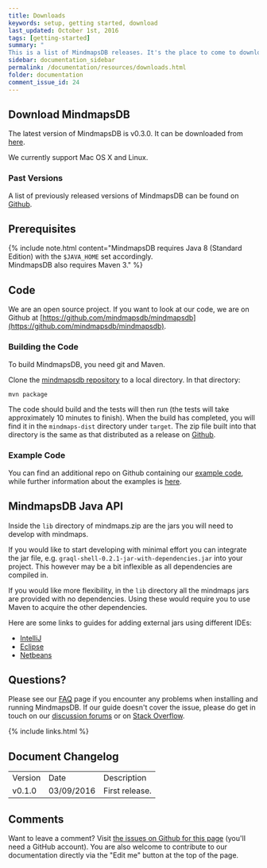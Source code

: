 ```yaml
---
title: Downloads
keywords: setup, getting started, download
last_updated: October 1st, 2016
tags: [getting-started]
summary: "
This is a list of MindmapsDB releases. It's the place to come to download the most recent versions of MindmapsDB."
sidebar: documentation_sidebar
permalink: /documentation/resources/downloads.html
folder: documentation
comment_issue_id: 24
---
```



## Download MindmapsDB

The latest version of MindmapsDB is v0.3.0.
It can be downloaded from [here](https://mindmaps.io/download/latest).

We currently support Mac OS X and Linux.

### Past Versions
A list of previously released versions of MindmapsDB can be found on [Github](https://mindmaps.io/download).


## Prerequisites

{% include note.html content="MindmapsDB requires Java 8 (Standard Edition) with the `$JAVA_HOME` set accordingly.   
MindmapsDB also requires Maven 3." %}

## Code
We are an open source project. If you want to look at our code, we are on Github at [https://github.com/mindmapsdb/mindmapsdb](https://github.com/mindmapsdb/mindmapsdb).

### Building the Code

To build MindmapsDB, you need git and Maven.

Clone the [mindmapsdb repository](https://github.com/mindmapsdb/mindmapsdb) to a local directory.  In that directory:

```bash
mvn package
```

The code should build and the tests will then run (the tests will take approximately 10 minutes to finish). When the build has completed, you will find it in the `mindmaps-dist` directory under `target`. The zip file built into that directory is the same as that distributed as a release on [Github](https://mindmaps.io/download).

### Example Code
You can find an additional repo on Github containing our [example code](https://github.com/mindmapsdb/sample-projects), while further information about the examples is [here](../examples/examples.html).


## MindmapsDB Java API

Inside the `lib` directory of mindmaps.zip are the jars you will need to
develop with mindmaps.

If you would like to start developing with minimal effort you can integrate the jar file, e.g.
`graql-shell-0.2.1-jar-with-dependencies.jar` into your project. This however
may be a bit inflexible as all dependencies are compiled in.

If you would like more flexibility, in the `lib` directory all the mindmaps
jars are provided with no dependencies. Using these would require you to use
Maven to acquire the other dependencies.

Here are some links to guides for adding external jars using different IDEs:

- [IntelliJ](https://www.jetbrains.com/help/idea/2016.1/configuring-module-dependencies-and-libraries.html)
- [Eclipse](http://www.tutorialspoint.com/eclipse/eclipse_java_build_path.htm)
- [Netbeans](http://oopbook.com/java-classpath-2/classpath-in-netbeans/)

## Questions?
Please see our [FAQ](../resources/faq.html) page if you encounter any problems when installing and running MindmapsDB. If our guide doesn't cover the issue, please do get in touch on our [discussion forums](http://discuss.mindmaps.io) or on [Stack Overflow](http://www.stackoverflow.com).

{% include links.html %}

## Document Changelog  


<table>
    <tr>
        <td>Version</td>
        <td>Date</td>
        <td>Description</td>        
    </tr>
        <tr>
        <td>v0.1.0</td>
        <td>03/09/2016</td>
        <td>First release.</td>        
    </tr>

</table>

## Comments
Want to leave a comment? Visit <a href="https://github.com/mindmapsdb/docs/issues/24" target="_blank">the issues on Github for this page</a> (you'll need a GitHub account). You are also welcome to contribute to our documentation directly via the "Edit me" button at the top of the page.

